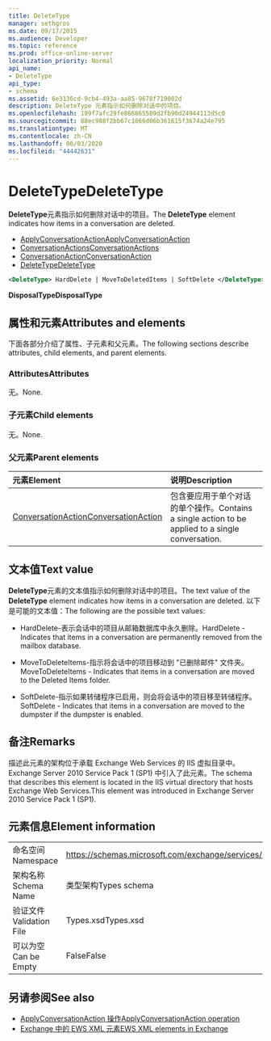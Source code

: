 ```yaml
---
title: DeleteType
manager: sethgros
ms.date: 09/17/2015
ms.audience: Developer
ms.topic: reference
ms.prod: office-online-server
localization_priority: Normal
api_name:
- DeleteType
api_type:
- schema
ms.assetid: 6e3136cd-9cb4-493a-aa85-9678f719002d
description: DeleteType 元素指示如何删除对话中的项目。
ms.openlocfilehash: 199f7afc29fe866865509d2fb90d24944113d5c0
ms.sourcegitcommit: 88ec988f2bb67c1866d06b361615f3674a24e795
ms.translationtype: MT
ms.contentlocale: zh-CN
ms.lasthandoff: 06/03/2020
ms.locfileid: "44442631"
---
```

# <a name="deletetype"></a><span data-ttu-id="af59e-103">DeleteType</span><span class="sxs-lookup"><span data-stu-id="af59e-103">DeleteType</span></span>

<span data-ttu-id="af59e-104">**DeleteType**元素指示如何删除对话中的项目。</span><span class="sxs-lookup"><span data-stu-id="af59e-104">The **DeleteType** element indicates how items in a conversation are deleted.</span></span> 
  
- [<span data-ttu-id="af59e-105">ApplyConversationAction</span><span class="sxs-lookup"><span data-stu-id="af59e-105">ApplyConversationAction</span></span>](applyconversationaction.md)  
- [<span data-ttu-id="af59e-106">ConversationActions</span><span class="sxs-lookup"><span data-stu-id="af59e-106">ConversationActions</span></span>](conversationactions.md)  
- [<span data-ttu-id="af59e-107">ConversationAction</span><span class="sxs-lookup"><span data-stu-id="af59e-107">ConversationAction</span></span>](conversationaction.md)  
- [<span data-ttu-id="af59e-108">DeleteType</span><span class="sxs-lookup"><span data-stu-id="af59e-108">DeleteType</span></span>](deletetype.md)
  
```XML
<DeleteType> HardDelete | MoveToDeletedItems | SoftDelete </DeleteType>
```

 <span data-ttu-id="af59e-109">**DisposalType**</span><span class="sxs-lookup"><span data-stu-id="af59e-109">**DisposalType**</span></span>
## <a name="attributes-and-elements"></a><span data-ttu-id="af59e-110">属性和元素</span><span class="sxs-lookup"><span data-stu-id="af59e-110">Attributes and elements</span></span>

<span data-ttu-id="af59e-111">下面各部分介绍了属性、子元素和父元素。</span><span class="sxs-lookup"><span data-stu-id="af59e-111">The following sections describe attributes, child elements, and parent elements.</span></span>
  
### <a name="attributes"></a><span data-ttu-id="af59e-112">Attributes</span><span class="sxs-lookup"><span data-stu-id="af59e-112">Attributes</span></span>

<span data-ttu-id="af59e-113">无。</span><span class="sxs-lookup"><span data-stu-id="af59e-113">None.</span></span>
  
### <a name="child-elements"></a><span data-ttu-id="af59e-114">子元素</span><span class="sxs-lookup"><span data-stu-id="af59e-114">Child elements</span></span>

<span data-ttu-id="af59e-115">无。</span><span class="sxs-lookup"><span data-stu-id="af59e-115">None.</span></span>
  
### <a name="parent-elements"></a><span data-ttu-id="af59e-116">父元素</span><span class="sxs-lookup"><span data-stu-id="af59e-116">Parent elements</span></span>

|<span data-ttu-id="af59e-117">**元素**</span><span class="sxs-lookup"><span data-stu-id="af59e-117">**Element**</span></span>|<span data-ttu-id="af59e-118">**说明**</span><span class="sxs-lookup"><span data-stu-id="af59e-118">**Description**</span></span>|
|:-----|:-----|
|[<span data-ttu-id="af59e-119">ConversationAction</span><span class="sxs-lookup"><span data-stu-id="af59e-119">ConversationAction</span></span>](conversationaction.md) <br/> |<span data-ttu-id="af59e-120">包含要应用于单个对话的单个操作。</span><span class="sxs-lookup"><span data-stu-id="af59e-120">Contains a single action to be applied to a single conversation.</span></span>  <br/> |
   
## <a name="text-value"></a><span data-ttu-id="af59e-121">文本值</span><span class="sxs-lookup"><span data-stu-id="af59e-121">Text value</span></span>

<span data-ttu-id="af59e-122">**DeleteType**元素的文本值指示如何删除对话中的项目。</span><span class="sxs-lookup"><span data-stu-id="af59e-122">The text value of the **DeleteType** element indicates how items in a conversation are deleted.</span></span> <span data-ttu-id="af59e-123">以下是可能的文本值：</span><span class="sxs-lookup"><span data-stu-id="af59e-123">The following are the possible text values:</span></span> 
  
- <span data-ttu-id="af59e-124">HardDelete-表示会话中的项目从邮箱数据库中永久删除。</span><span class="sxs-lookup"><span data-stu-id="af59e-124">HardDelete - Indicates that items in a conversation are permanently removed from the mailbox database.</span></span>
    
- <span data-ttu-id="af59e-125">MoveToDeleteItems-指示将会话中的项目移动到 "已删除邮件" 文件夹。</span><span class="sxs-lookup"><span data-stu-id="af59e-125">MoveToDeleteItems - Indicates that items in a conversation are moved to the Deleted Items folder.</span></span>
    
- <span data-ttu-id="af59e-126">SoftDelete-指示如果转储程序已启用，则会将会话中的项目移至转储程序。</span><span class="sxs-lookup"><span data-stu-id="af59e-126">SoftDelete - Indicates that items in a conversation are moved to the dumpster if the dumpster is enabled.</span></span>
    
## <a name="remarks"></a><span data-ttu-id="af59e-127">备注</span><span class="sxs-lookup"><span data-stu-id="af59e-127">Remarks</span></span>

<span data-ttu-id="af59e-128">描述此元素的架构位于承载 Exchange Web Services 的 IIS 虚拟目录中。Exchange Server 2010 Service Pack 1 (SP1) 中引入了此元素。</span><span class="sxs-lookup"><span data-stu-id="af59e-128">The schema that describes this element is located in the IIS virtual directory that hosts Exchange Web Services.This element was introduced in Exchange Server 2010 Service Pack 1 (SP1).</span></span>
  
## <a name="element-information"></a><span data-ttu-id="af59e-129">元素信息</span><span class="sxs-lookup"><span data-stu-id="af59e-129">Element information</span></span>

|||
|:-----|:-----|
|<span data-ttu-id="af59e-130">命名空间</span><span class="sxs-lookup"><span data-stu-id="af59e-130">Namespace</span></span>  <br/> |https://schemas.microsoft.com/exchange/services/2006/types  <br/> |
|<span data-ttu-id="af59e-131">架构名称</span><span class="sxs-lookup"><span data-stu-id="af59e-131">Schema Name</span></span>  <br/> |<span data-ttu-id="af59e-132">类型架构</span><span class="sxs-lookup"><span data-stu-id="af59e-132">Types schema</span></span>  <br/> |
|<span data-ttu-id="af59e-133">验证文件</span><span class="sxs-lookup"><span data-stu-id="af59e-133">Validation File</span></span>  <br/> |<span data-ttu-id="af59e-134">Types.xsd</span><span class="sxs-lookup"><span data-stu-id="af59e-134">Types.xsd</span></span>  <br/> |
|<span data-ttu-id="af59e-135">可以为空</span><span class="sxs-lookup"><span data-stu-id="af59e-135">Can be Empty</span></span>  <br/> |<span data-ttu-id="af59e-136">False</span><span class="sxs-lookup"><span data-stu-id="af59e-136">False</span></span>  <br/> |
   
## <a name="see-also"></a><span data-ttu-id="af59e-137">另请参阅</span><span class="sxs-lookup"><span data-stu-id="af59e-137">See also</span></span>

- [<span data-ttu-id="af59e-138">ApplyConversationAction 操作</span><span class="sxs-lookup"><span data-stu-id="af59e-138">ApplyConversationAction operation</span></span>](applyconversationaction-operation.md)
- [<span data-ttu-id="af59e-139">Exchange 中的 EWS XML 元素</span><span class="sxs-lookup"><span data-stu-id="af59e-139">EWS XML elements in Exchange</span></span>](ews-xml-elements-in-exchange.md)

